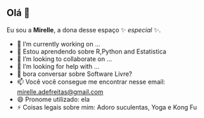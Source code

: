 ## Olá 👋

Eu sou a **Mirelle**, a dona desse espaço ✨ _especial_ ✨.

- 🔭 I’m currently working on ...
- 🌱 Estou aprendendo sobre R,Python and Estatistica
- 👯 I’m looking to collaborate on ...
- 🤔 I’m looking for help with ...
- 💬 bora conversar sobre Software Livre? 
- 📫 Você você consegue me encontrar nesse email: mirelle.adefreitas@gmail.com
- 😄 Pronome utilizado: ela
- ⚡ Coisas legais sobre mim: Adoro suculentas, Yoga e Kong Fu
